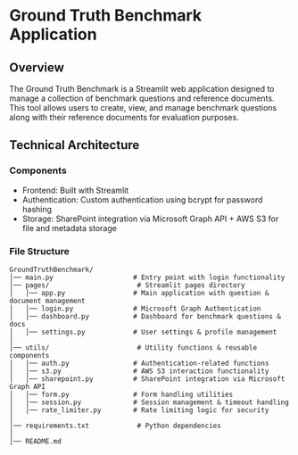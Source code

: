 # Ground Truth Benchmark Application

## Overview
The Ground Truth Benchmark is a Streamlit web application designed to manage a collection of benchmark questions and reference documents. This tool allows users to create, view, and manage benchmark questions along with their reference documents for evaluation purposes.

## Technical Architecture
### Components

- Frontend: Built with Streamlit
- Authentication: Custom authentication using bcrypt for password hashing
- Storage: SharePoint integration via Microsoft Graph API + AWS S3 for file and metadata storage

### File Structure
```
GroundTruthBenchmark/
│── main.py                    # Entry point with login functionality
│── pages/                      # Streamlit pages directory
│   │── app.py                 # Main application with question & document management
│   │── login.py               # Microsoft Graph Authentication
│   │── dashboard.py           # Dashboard for benchmark questions & docs
│   │── settings.py            # User settings & profile management
│
│── utils/                      # Utility functions & reusable components
│   │── auth.py                # Authentication-related functions
│   │── s3.py                  # AWS S3 interaction functionality
│   │── sharepoint.py          # SharePoint integration via Microsoft Graph API
│   │── form.py                # Form handling utilities
│   │── session.py             # Session management & timeout handling
│   │── rate_limiter.py        # Rate limiting logic for security
│
│── requirements.txt            # Python dependencies
│
│── README.md
```


